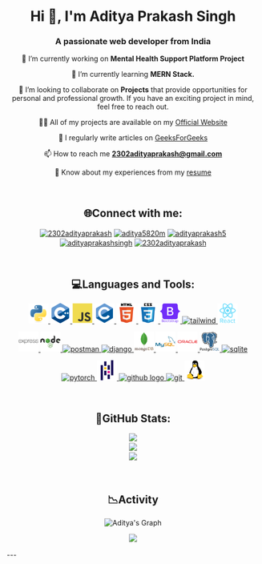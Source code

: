 

<h1 align="center">Hi 👋, I'm Aditya Prakash Singh</h1>
<h3 align="center">A passionate web developer from India</h3>

<span align="center">

🔭 I’m currently working on **Mental Health Support Platform Project**

🌱 I’m currently learning **MERN Stack.**

👯 I’m looking to collaborate on **Projects** that provide opportunities for personal and professional growth. If you have an exciting project in mind, feel free to reach out.

👨‍💻 All of my projects are available on my [Official Website ](https://github.com/aditya-prakash-singh)

📝 I regularly write articles on [GeeksForGeeks](https://auth.geeksforgeeks.org/user/2302adityaprakash/articles)

📫 How to reach me **2302adityaprakash@gmail.com**

📄 Know about my experiences from my [ resume](https://github.com/aditya-prakash-singh)

</br>

## 🌐Connect with me:
<p align="center">
<a href="https://linkedin.com/in/2302adityaprakash" target="blank"><img align="center" src="https://raw.githubusercontent.com/rahuldkjain/github-profile-readme-generator/master/src/images/icons/Social/linked-in-alt.svg" alt="2302adityaprakash" height="30" width="40" /></a>
<a href="https://www.codechef.com/users/aditya5820m" target="blank"><img align="center" src="https://cdn.jsdelivr.net/npm/simple-icons@3.1.0/icons/codechef.svg" alt="aditya5820m" height="30" width="40" /></a>
<a href="https://www.hackerrank.com/adityaprakash5" target="blank"><img align="center" src="https://raw.githubusercontent.com/rahuldkjain/github-profile-readme-generator/master/src/images/icons/Social/hackerrank.svg" alt="adityaprakash5" height="30" width="40" /></a>
<a href="https://www.leetcode.com/adityaprakashsingh" target="blank"><img align="center" src="https://raw.githubusercontent.com/rahuldkjain/github-profile-readme-generator/master/src/images/icons/Social/leet-code.svg" alt="adityaprakashsingh" height="30" width="40" /></a>
<a href="https://auth.geeksforgeeks.org/user/2302adityaprakash" target="blank"><img align="center" src="https://raw.githubusercontent.com/rahuldkjain/github-profile-readme-generator/master/src/images/icons/Social/geeks-for-geeks.svg" alt="2302adityaprakash" height="30" width="40" /></a>
</p>

</br>



## 💻Languages and Tools:
<p align="center"> <a href="https://www.python.org" target="_blank" rel="noreferrer"> <img src="https://raw.githubusercontent.com/devicons/devicon/master/icons/python/python-original.svg" alt="python" width="40" height="40"/> </a> <a href="https://www.w3schools.com/cpp/" target="_blank" rel="noreferrer"> <img src="https://raw.githubusercontent.com/devicons/devicon/master/icons/cplusplus/cplusplus-original.svg" alt="cplusplus" width="40" height="40"/> </a><a href="https://developer.mozilla.org/en-US/docs/Web/JavaScript" target="_blank" rel="noreferrer"> <img src="https://raw.githubusercontent.com/devicons/devicon/master/icons/javascript/javascript-original.svg" alt="javascript" width="40" height="40"/> </a> <a href="https://www.cprogramming.com/" target="_blank" rel="noreferrer"> <img src="https://raw.githubusercontent.com/devicons/devicon/master/icons/c/c-original.svg" alt="c" width="40" height="40"/> </a><a href="https://www.w3.org/html/" target="_blank" rel="noreferrer"> <img src="https://raw.githubusercontent.com/devicons/devicon/master/icons/html5/html5-original-wordmark.svg" alt="html5" width="40" height="40"/> </a><a href="https://www.w3schools.com/css/" target="_blank" rel="noreferrer"> <img src="https://raw.githubusercontent.com/devicons/devicon/master/icons/css3/css3-original-wordmark.svg" alt="css3" width="40" height="40"/> </a><a href="https://getbootstrap.com" target="_blank" rel="noreferrer"> <img src="https://raw.githubusercontent.com/devicons/devicon/master/icons/bootstrap/bootstrap-plain-wordmark.svg" alt="bootstrap" width="40" height="40"/> </a> <a href="https://tailwindcss.com/" target="_blank" rel="noreferrer"> <img src="https://www.vectorlogo.zone/logos/tailwindcss/tailwindcss-icon.svg" alt="tailwind" width="40" height="40"/> </a> <a href="https://reactjs.org/" target="_blank" rel="noreferrer"> <img src="https://raw.githubusercontent.com/devicons/devicon/master/icons/react/react-original-wordmark.svg" alt="react" width="40" height="40"/> </a>

<a href="https://expressjs.com" target="_blank" rel="noreferrer"> <img src="https://raw.githubusercontent.com/devicons/devicon/master/icons/express/express-original-wordmark.svg" alt="express" width="40" height="40"/> </a> <a href="https://nodejs.org" target="_blank" rel="noreferrer"> <img src="https://raw.githubusercontent.com/devicons/devicon/master/icons/nodejs/nodejs-original-wordmark.svg" alt="nodejs" width="40" height="40"/> </a> <a href="https://postman.com" target="_blank" rel="noreferrer"> <img src="https://www.vectorlogo.zone/logos/getpostman/getpostman-icon.svg" alt="postman" width="40" height="40"/> </a><a href="https://www.djangoproject.com/" target="_blank" rel="noreferrer"> <img src="https://cdn.worldvectorlogo.com/logos/django.svg" alt="django" width="40" height="40"/> </a> <a href="https://www.mongodb.com/" target="_blank" rel="noreferrer"> <img src="https://raw.githubusercontent.com/devicons/devicon/master/icons/mongodb/mongodb-original-wordmark.svg" alt="mongodb" width="40" height="40"/> </a> <a href="https://www.mysql.com/" target="_blank" rel="noreferrer"> <img src="https://raw.githubusercontent.com/devicons/devicon/master/icons/mysql/mysql-original-wordmark.svg" alt="mysql" width="40" height="40"/> </a> <a href="https://www.oracle.com/" target="_blank" rel="noreferrer"> <img src="https://raw.githubusercontent.com/devicons/devicon/master/icons/oracle/oracle-original.svg" alt="oracle" width="40" height="40"/> </a>  <a href="https://www.postgresql.org" target="_blank" rel="noreferrer"> <img src="https://raw.githubusercontent.com/devicons/devicon/master/icons/postgresql/postgresql-original-wordmark.svg" alt="postgresql" width="40" height="40"/> </a>  <a href="https://www.sqlite.org/" target="_blank" rel="noreferrer"> <img src="https://www.vectorlogo.zone/logos/sqlite/sqlite-icon.svg" alt="sqlite" width="40" height="40"/> </a> 

<a href="https://pytorch.org/" target="_blank" rel="noreferrer"> <img src="https://www.vectorlogo.zone/logos/pytorch/pytorch-icon.svg" alt="pytorch" width="40" height="40"/> </a>  <a href="https://pandas.pydata.org/" target="_blank" rel="noreferrer"> <img src="https://raw.githubusercontent.com/devicons/devicon/2ae2a900d2f041da66e950e4d48052658d850630/icons/pandas/pandas-original.svg" alt="pandas" width="40" height="40"/> </a><a href="https://www.github.com/" target="_blank" rel="noreferrer"><img src="https://cdn.jsdelivr.net/gh/devicons/devicon/icons/github/github-original.svg" height="40" alt="github logo"  /></a><a href="https://git-scm.com/" target="_blank" rel="noreferrer"> <img src="https://www.vectorlogo.zone/logos/git-scm/git-scm-icon.svg" alt="git" width="40" height="40"/> </a>  <a href="https://www.linux.org/" target="_blank" rel="noreferrer"> <img src="https://raw.githubusercontent.com/devicons/devicon/master/icons/linux/linux-original.svg" alt="linux" width="40" height="40"/> </a> </p>

</br>

## 📶GitHub Stats:
![](https://github-readme-stats.vercel.app/api?username=aditya-prakash-singh&theme=default&hide_border=false&include_all_commits=false&count_private=false)<br/>
![](https://github-readme-streak-stats.herokuapp.com/?user=aditya-prakash-singh&theme=default&hide_border=false)<br/>
![](https://github-readme-stats.vercel.app/api/top-langs/?username=aditya-prakash-singh&theme=default&hide_border=false&include_all_commits=false&count_private=false&layout=compact)

</br>

<!--color=ffffff&color=12de4c&line=12de4c&point=12de4c&area_color=12de4c&title_color=000000&area=true-->
## 📉Activity

![Aditya's Graph](https://github-readme-activity-graph.vercel.app/graph?username=aditya-prakash-singh&custom_title=GitHub%20Activity%20Graph&color=000000&bg_color=ffffff&line=12de4c&point=12de4c&title_color=000000&area=true)


[![](https://visitcount.itsvg.in/api?id=aditya-prakash-singh&icon=0&color=1)](https://visitcount.itsvg.in)

</span>
---

